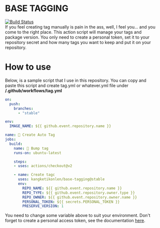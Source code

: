 # BASE TAGGING
[![Build Status](https://img.shields.io/endpoint.svg?url=https%3A%2F%2Factions-badge.atrox.dev%2Fkangketikonlen%2Fbase-tagging%2Fbadge%3Fref%3Dstable&style=flat)](https://actions-badge.atrox.dev/kangketikonlen/base-tagging/goto?ref=stable)
\
If you feel creating tag manually is pain in the ass, well, I feel you... and you come to the right place. This action script will manage your tags and package version. You only need to create a personal token, set it to your repository secret and how many tags you want to keep and put it on your repository.

# How to use
Below, is a sample script that I use in this repository. You can copy and paste this script and create tag.yml or whatever.yml file under **<repo-name>/.github/workflows/tag.yml**
```yml
on:
  push:
    branches: 
      - "stable"

env:
  IMAGE_NAME: ${{ github.event.repository.name }}

name: 🔖 Create Auto Tag
jobs:
  build:
    name: 🔖 Bump tag
    runs-on: ubuntu-latest

    steps:
    - uses: actions/checkout@v2

    - name: Create tagc
      uses: kangketikonlen/base-tagging@stable
      env:
        REPO_NAME: ${{ github.event.repository.name }}
        REPO_TYPE: ${{ github.event.repository.owner.type }}
        REPO_OWNER: ${{ github.event.repository.owner.name }}
        PERSONAL_TOKEN: ${{ secrets.PERSONAL_TOKEN }}
        PRESERVE_VERSION: 1
```
You need to change some variable above to suit your environment. Don't forget to create a personal access token, see the documentation [here](https://docs.github.com/en/authentication/keeping-your-account-and-data-secure/creating-a-personal-access-token).
